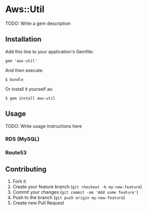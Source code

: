 # Aws::Util

TODO: Write a gem description

## Installation

Add this line to your application's Gemfile:

    gem 'aws-util'

And then execute:

    $ bundle

Or install it yourself as:

    $ gem install aws-util

## Usage

TODO: Write usage instructions here

### RDS (MySQL)

### Route53


## Contributing

1. Fork it
2. Create your feature branch (`git checkout -b my-new-feature`)
3. Commit your changes (`git commit -am 'Add some feature'`)
4. Push to the branch (`git push origin my-new-feature`)
5. Create new Pull Request
